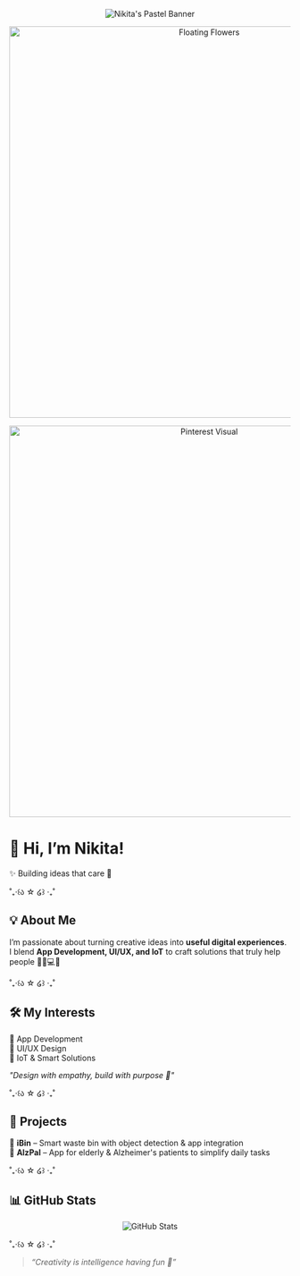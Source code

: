 <!-- Header Banner -->
<p align="center">
  <img src="https://i.ibb.co/XYZ123/your-pastel-banner.png" alt="Nikita's Pastel Banner">
</p>

<!-- New Visuals Section -->
<p align="center">
  <img src="file:///mnt/data/f4bef0c5-2b05-4be0-937c-560985b97564.png" alt="Floating Flowers" width="700"/>
</p>

<p align="center">
  <a href="https://in.pinterest.com/pin/19984792091350155/" target="_blank">
    <img src="https://i.pinimg.com/originals/19/98/47/19984792091350155.jpg" alt="Pinterest Visual" width="700"/>
  </a>
</p>

# 🌸 Hi, I’m Nikita!  

✨ Building ideas that care 💫  

˚₊‧꒰ა ☆ ໒꒱ ‧₊˚  

## 💡 About Me  

I’m passionate about turning creative ideas into **useful digital experiences**.  
I blend **App Development, UI/UX, and IoT** to craft solutions that truly help people 🌱🎨💻🚀  

˚₊‧꒰ა ☆ ໒꒱ ‧₊˚  

## 🛠️ My Interests  

📱 App Development  
🎨 UI/UX Design  
🔌 IoT & Smart Solutions  

*"Design with empathy, build with purpose 🌷"*  

˚₊‧꒰ა ☆ ໒꒱ ‧₊˚  

## 🌸 Projects  

💖 **iBin** – Smart waste bin with object detection & app integration  
💫 **AlzPal** – App for elderly & Alzheimer's patients to simplify daily tasks  

˚₊‧꒰ა ☆ ໒꒱ ‧₊˚  

## 📊 GitHub Stats  

<p align="center">
  <img src="https://github-readme-stats.vercel.app/api?username=yourusername&show_icons=true&theme=soft-green" alt="GitHub Stats" />
</p>

˚₊‧꒰ა ☆ ໒꒱ ‧₊˚  

> *“Creativity is intelligence having fun 🌸”*  


